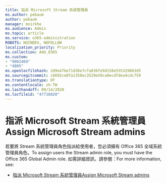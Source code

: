```yaml
---
title: 指派 Microsoft Stream 系統管理員
ms.author: pebaum
author: pebaum
manager: mnirkhe
ms.audience: Admin
ms.topic: article
ms.service: o365-administration
ROBOTS: NOINDEX, NOFOLLOW
localization_priority: Priority
ms.collection: Adm_O365
ms.custom:
- "9002469"
- "4805"
ms.openlocfilehash: 2d9e47be71d36e7cfa036fe9d158e555329863d5
ms.sourcegitcommit: c6692ce0fa1358ec3529e59ca0ecdfdea4cdc759
ms.translationtype: HT
ms.contentlocale: zh-TW
ms.lasthandoff: 09/14/2020
ms.locfileid: "47716020"
---
```

# <a name="assign-microsoft-stream-admins"></a><span data-ttu-id="e5a83-102">指派 Microsoft Stream 系統管理員</span><span class="sxs-lookup"><span data-stu-id="e5a83-102">Assign Microsoft Stream admins</span></span>

<span data-ttu-id="e5a83-103">若要將 Stream 系統管理員角色指派給使用者，您必須擁有 Office 365 全域系統管理員角色。</span><span class="sxs-lookup"><span data-stu-id="e5a83-103">To assign users the Stream admin role, you must have the Office 365 Global Admin role.</span></span> <span data-ttu-id="e5a83-104">如需詳細資訊，請參閱：</span><span class="sxs-lookup"><span data-stu-id="e5a83-104">For more information, see:</span></span>

- [<span data-ttu-id="e5a83-105">指派 Microsoft Stream 系統管理員</span><span class="sxs-lookup"><span data-stu-id="e5a83-105">Assign Microsoft Stream admins</span></span>](https://docs.microsoft.com/stream/assign-administrator-user-role)
